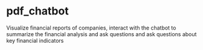 # pdf_chatbot
Visualize financial reports of companies, interact with the chatbot to summarize the financial analysis and ask questions and ask questions about key financial indicators

